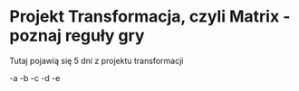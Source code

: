 # Projekt Transformacja, czyli Matrix - poznaj reguły gry

Tutaj pojawią się 5 dni z projektu transformacji

-a
-b
-c
-d
-e
